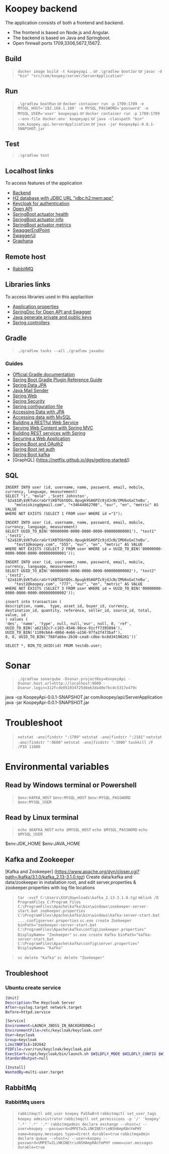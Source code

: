 # Koopey backend

The application consists of both a frontend and backend.

- The frontend is based on Node.js and Angular.
- The backend is based on Java and Springboot.
- Open firewall ports 1709,3306,5672,15672.

## Build

> `docker image build -t koopeyapi .`
or
> `.\gradlew bootJar`
or
> `javac -d "bin" "src/com/koopey/server/ServerApplication"`

## Run

> `.\gradlew bootRun`
or
> `docker container run -p 1709:1709 -e MYSQL_HOST='192.168.1.180' -e MYSQL_PASSWORD='password' -e MYSQL_USER='user' koopeyapi`
or
> `docker container run -p 1709:1709 --env-file docker.env' koopeyapi`
or
> `java -classpath "bin" com.koopey.api.ServerApplication` 
or
> `java -jar KoopeyApi-0.0.1-SNAPSHOT.jar`

## Test

> `.\gradlew test`

## Localhost links

To access features of the application

- [Backend](http://localhost:1709)
- [H2 database with JDBC URL "jdbc:h2:mem:app"](http://localhost:1709/console)
- [Keycloak for authentication](https://www.keycloak.org/)
- [Open API](http://localhost:1709/v3/api-docs)
- [SpringBoot actuator health](http://localhost:1709/actuator/health)
- [SpringBoot actuator info](http://localhost:1709/actuator/info)
- [SpringBoot actuator metrics](http://localhost:1709/actuator/metrics)
- [SwaggerEndPoint](http://localhost:1709/api/v2/api-docs/)
- [SwaggerUi](http://localhost:1709/swagger-ui.html)
- [Graphana](http://localhost:3000/login)

## Remote host
- [RabbitMQ](http://192.168.1.80:15672/#/)
 
## Libraries links
To access libraries used in this appliaction

- [Application properties](https://docs.spring.io/spring-boot/docs/2.4.1/reference/html/appendix-application-properties.html#common-application-properties)
- [SpringDoc for Open API and Swagger](https://springdoc.org/)
- [Java generate private and public keys](https://docs.oracle.com/javase/tutorial/security/apisign/step2.html)
- [Spring controllers](https://dzone.com/articles/14-tips-for-writing-spring-mvc-controller)


## Gradle

 > `./gradlew tasks --all`
 > `./gradlew javadoc`

### Guides

- [Official Gradle documentation](https://docs.gradle.org)
- [Spring Boot Gradle Plugin Reference Guide](https://docs.spring.io/spring-boot/docs/2.2.0.M6/gradle-plugin/reference/html/)
- [Spring Data JPA](https://docs.spring.io/spring-boot/docs/{bootVersion}/reference/htmlsingle/#boot-features-jpa-and-spring-data)
- [Java Mail Sender](https://docs.spring.io/spring-boot/docs/{bootVersion}/reference/htmlsingle/#boot-features-email)
- [Spring Web](https://docs.spring.io/spring-boot/docs/{bootVersion}/reference/htmlsingle/#boot-features-developing-web-applications)
- [Spring Security](https://docs.spring.io/spring-boot/docs/{bootVersion}/reference/htmlsingle/#boot-features-security)
- [Spring configuration file](https://docs.spring.io/spring-boot/docs/2.2.0.M6/reference/html/appendix.html#appendix)
- [Accessing Data with JPA](https://spring.io/guides/gs/accessing-data-jpa/)
- [Accessing data with MySQL](https://spring.io/guides/gs/accessing-data-/)
- [Building a RESTful Web Service](https://spring.io/guides/gs/rest-service/)
- [Serving Web Content with Spring MVC](https://spring.io/guides/gs/serving-web-content/)
- [Building REST services with Spring](https://spring.io/guides/tutorials/bookmarks/)
- [Securing a Web Application](https://spring.io/guides/gs/securing-web/)
- [Spring Boot and OAuth2](https://spring.io/guides/tutorials/spring-boot-oauth2/)
- [Spring Boot jwt auth](https://www.devglan.com/spring-security/spring-boot-jwt-auth)
- [Spring Boot kafka](https://www.tutorialspoint.com/spring_boot/spring_boot_apache_kafka.htm)
- [GraphQL] (https://netflix.github.io/dgs/getting-started/)

## SQL
```
INSERT INTO user (id, username, name, password, email, mobile, currency, language, measurement)
SELECT "1", "mole" ,'Scott Johnston', '$2a$10\$VKTuGcraGrYiKBTGbtQOs.8pugk9SA6PZc9jdJcN/IMU6xGxCteBu', 
    "moleisking@gmail.com", "+34644862708", "eur", "en", "metric" AS VALUE
WHERE NOT EXISTS (SELECT 1 FROM user WHERE id ="1");

INSERT INTO user (id, username, name, password, email, mobile, currency, language, measurement)
SELECT UUID_TO_BIN('00000000-0000-0000-0000-000000000001'), "test1" ,'test1', '$2a$10\$VKTuGcraGrYiKBTGbtQOs.8pugk9SA6PZc9jdJcN/IMU6xGxCteBu', 
    "test1@koopey.com", "555", "eur", "en", "metric" AS VALUE
WHERE NOT EXISTS (SELECT 2 FROM user WHERE id = UUID_TO_BIN('00000000-0000-0000-0000-000000000001'));

INSERT INTO user (id, username, name, password, email, mobile, currency, language, measurement)
SELECT UUID_TO_BIN('00000000-0000-0000-0000-000000000002'), "test2" ,'test2', '$2a$10\$VKTuGcraGrYiKBTGbtQOs.8pugk9SA6PZc9jdJcN/IMU6xGxCteBu', 
    "test2@koopey.com", "777", "eur", "en", "metric" AS VALUE
WHERE NOT EXISTS (SELECT 3 FROM user WHERE id = UUID_TO_BIN('00000000-0000-0000-0000-000000000002'));
```
```
insert into transaction (
description, name,  type, asset_id, buyer_id, currency, destination_id, quantity, reference, seller_id, source_id, total, value, id
) values (
'des', 'name', 'type', null, null,'eur', null, 0, 'ref', 
UUID_TO_BIN('a62102c7-c103-4546-90ce-91cff7395894'), 
UUID_TO_BIN('1109cb64-480d-4e66-a156-97fa2f473baf'), 
0, 0, UUID_TO_BIN('768fabba-2b38-cea8-c0be-bc8d34190261'))`
```
```
SELECT *, BIN_TO_UUID(id) FROM testdb.user;
```
# Sonar

> `./gradlew sonarqube -Dsonar.projectKey=KoopeyApi -Dsonar.host.url=http://localhost:9000 -Dsonar.login=312fcde051034f25d8eb3da40e7bc4c5317e479c`

java -cp KoopeyApi-0.0.1-SNAPSHOT.jar com/koopey/api/ServerApplication
java -jar KoopeyApi-0.0.1-SNAPSHOT.jar

# Troubleshoot
> `netstat -ano|findstr ":1709"`
> `netstat -ano|findstr ":2181"`
> `netstat -ano|findstr ":9600"`
> `netstat -ano|findstr ":3000"`
> `taskkill /F /PID 11080`

# Environmental variables
## Read by Windows terminal or Powershell
> `$env:KAFKA_HOST`
> `$env:MYSQL_HOST`
> `$env:MYSQL_PASSWORD`
> `$env:MYSQL_USER`
## Read by Linux terminal
> `echo $KAFKA_HOST`
> `echo $MYSQL_HOST`
> `echo $MYSQL_PASSWORD`
> `echo $MYSQL_USER`

$env:JDK_HOME
$env:JAVA_HOME

## Kafka and Zookeeper

[Kafka and Zookeeper] (https://www.apache.org/dyn/closer.cgi?path=/kafka/3.1.0/kafka_2.13-3.1.0.tgz)
Create data/kafka and data/zookeeper in installation root, and edit server,properties & zookeeper.properties with log file locations

> `tar -xvzf C:\Users\XXX\Downloads\kafka_2.13-3.1.0.tgz`
> `mklink /D ProgramFiles C:Program Files`
> `C:\ProgramFiles\Apache\kafka\bin\windows\zookeeper-server-start.bat zookeeper.properties`
> `C:\ProgramFiles\Apache\kafka\bin\windows\kafka-server-start.bat ....configserver.properties`
> `sc.exe create Zookeeper binPath="zookeeper-server-start.bat C:\ProgramFiles\Apache\kafka\config\zookeeper.properties" DisplayName= "Zookeeper"`
> `sc.exe create Kafka binPath="kafka-server-start.bat C:\ProgramFiles\Apache\kafka\config\server.properties" DisplayName= "Kafka"`

> `sc delete "Kafka"`
> `sc delete "Zookeeper"`

## Troubleshoot
### Ubuntu create service
```sh
[Unit]
Description=The Keycloak Server
After=syslog.target network.target
Before=httpd.service

[Service]
Environment=LAUNCH_JBOSS_IN_BACKGROUND=1
EnvironmentFile=/etc/keycloak/keycloak.conf
User=keycloak
Group=keycloak
LimitNOFILE=102642
PIDFile=/var/run/keycloak/keycloak.pid
ExecStart=/opt/keycloak/bin/launch.sh $WILDFLY_MODE $WILDFLY_CONFIG $WILDFLY_BIND
StandardOutput=null

[Install]
WantedBy=multi-user.target

```
## RabbitMq
### RabbitMq users
> `rabbitmqctl add_user koopey Pa55w0rd`
> `rabbitmqctl set_user_tags koopey administrator`
> `rabbitmqctl set_permissions -p '/' 'koopey' '.*' '.*' '.*'`
> `rabbitmqadmin declare exchange --vhost=/ --user=koopey --password=UMPETwILiNKINEtrieNSHAmpRAnYmPHY name=koopey.messages type=direct durable=true`
> `rabbitmqadmin declare queue --vhost=/ --user=koopey --password=UMPETwILiNKINEtrieNSHAmpRAnYmPHY name=user.messages durable=true`

